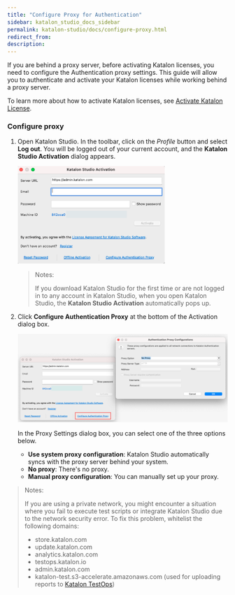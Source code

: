 ```yaml
---
title: "Configure Proxy for Authentication"
sidebar: katalon_studio_docs_sidebar
permalink: katalon-studio/docs/configure-proxy.html
redirect_from:
description:
---
```


If you are behind a proxy server, before activating Katalon licenses, you need to configure the Authentication proxy settings. This guide will allow you to authenticate and activate your Katalon licenses while working behind a proxy server.

To learn more about how to activate Katalon licenses, see [Activate Katalon License](https://docs.katalon.com/katalon-studio/docs/activate-license.html).

### Configure proxy

1. Open Katalon Studio. In the toolbar, click on the _Profile_ button and select **Log out**. You will be logged out of your current account, and the **Katalon Studio Activation** dialog appears.

    <img src="https://github.com/katalon-studio/docs-images/raw/master/katalon-studio/docs/proxy-preferences/KS-LICENSE-Activate-dialog.png" alt="activation" width=70%>

    > Notes:
    >
    > If you download Katalon Studio for the first time or are not logged in to any account in Katalon Studio, when you open Katalon Studio, the **Katalon Studio Activation** automatically pops up.

2. Click **Configure Authentication Proxy** at the bottom of the Activation dialog box.

    <img src="https://github.com/katalon-studio/docs-images/raw/master/katalon-studio/docs/proxy-preferences/KS-LICENSE-Configure-proxy.png" width="">

    In the Proxy Settings dialog box, you can select one of the three options below.

    * **Use system proxy configuration**: Katalon Studio automatically syncs with the proxy server behind your system.
    * **No proxy**: There's no proxy.
    * **Manual proxy configuration**: You can manually set up your proxy.

> Notes:
>
> If you are using a private network, you might encounter a situation where you fail to execute test scripts or integrate Katalon Studio due to the network security error. To fix this problem, whitelist the following domains:
>
> * store.katalon.com
> * update.katalon.com
> * analytics.katalon.com
> * testops.katalon.io
> * admin.katalon.com
> * katalon-test.s3-accelerate.amazonaws.com (used for uploading reports to [Katalon TestOps](https://analytics.katalon.com))